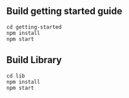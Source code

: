 ## Build getting started guide
```
cd getting-started
npm install
npm start
```

## Build Library
```
cd lib
npm install
npm start
```


